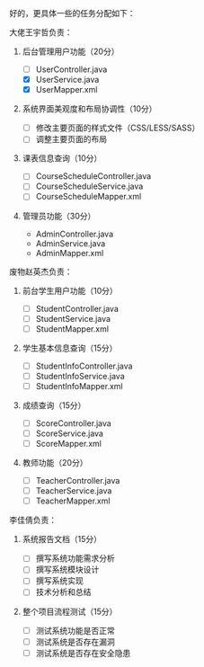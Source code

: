 好的，更具体一些的任务分配如下：

大佬王宇哲负责：

1. 后台管理用户功能（20分）

    - [ ] UserController.java
    - [x] UserService.java
    - [x] UserMapper.xml

2. 系统界面美观度和布局协调性（10分）

    - [ ] 修改主要页面的样式文件（CSS/LESS/SASS）
    - [ ] 调整主要页面的布局

3. 课表信息查询（10分）

   - [ ] CourseScheduleController.java
   - [ ] CourseScheduleService.java
   - [ ] CourseScheduleMapper.xml

4. 管理员功能（30分）

   - AdminController.java
   - AdminService.java
   - AdminMapper.xml

   
废物赵英杰负责：

1. 前台学生用户功能（10分）

    - [ ] StudentController.java
    - [ ] StudentService.java
    - [ ] StudentMapper.xml

2. 学生基本信息查询（15分）

    - [ ] StudentInfoController.java
    - [ ] StudentInfoService.java
    - [ ] StudentInfoMapper.xml

3. 成绩查询（15分）

    - [ ] ScoreController.java
    - [ ] ScoreService.java
    - [ ] ScoreMapper.xml

4. 教师功能（20分）

    - [ ] TeacherController.java
    - [ ] TeacherService.java
    - [ ] TeacherMapper.xml

李佳倩负责：

1. 系统报告文档（15分）

   - [ ] 撰写系统功能需求分析
   - [ ] 撰写系统模块设计
   - [ ] 撰写系统实现
   - [ ] 技术分析和总结

2. 整个项目流程测试（15分）

   - [ ] 测试系统功能是否正常
   - [ ] 测试系统是否存在漏洞
   - [ ] 测试系统是否存在安全隐患